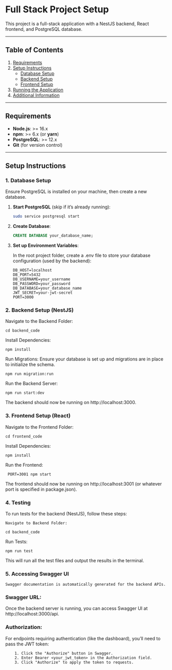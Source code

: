 # Full Stack Project Setup

This project is a full-stack application with a NestJS backend, React frontend, and PostgreSQL database.

---

## Table of Contents

1. [Requirements](#requirements)
2. [Setup Instructions](#setup-instructions)
    - [Database Setup](#database-setup)
    - [Backend Setup](#backend-setup)
    - [Frontend Setup](#frontend-setup)
3. [Running the Application](#running-the-application)
4. [Additional Information](#additional-information)

---

## Requirements

- **Node.js**: >= 16.x
- **npm**: >= 6.x (or **yarn**)
- **PostgreSQL**: >= 12.x
- **Git** (for version control)

---

## Setup Instructions

### 1. Database Setup

Ensure PostgreSQL is installed on your machine, then create a new database.

1. **Start PostgreSQL** (skip if it’s already running):
   ```bash
   sudo service postgresql start
2. **Create Database**:
   ```sql
   CREATE DATABASE your_database_name;
3. **Set up Environment Variables**: 

    In the root project folder, create a .env file to store your database configuration (used by the backend):
    
    ````
    DB_HOST=localhost
    DB_PORT=5432
    DB_USERNAME=your_username
    DB_PASSWORD=your_password
    DB_DATABASE=your_database_name
    JWT_SECRET=your-jwt-secret
    PORT=3000

### 2. Backend Setup (NestJS)
   Navigate to the Backend Folder:
    
    cd backend_code
Install Dependencies:
    
    npm install

Run Migrations: Ensure your database is set up and migrations are in place to initialize the schema.

    npm run migration:run
Run the Backend Server:

    npm run start:dev

The backend should now be running on http://localhost:3000.

### 3. Frontend Setup (React)
   Navigate to the Frontend Folder:


    cd frontend_code
Install Dependencies:

    npm install

Run the Frontend:

     PORT=3001 npm start
The frontend should now be running on http://localhost:3001 (or whatever port is specified in package.json).

### 4. Testing
To run tests for the backend (NestJS), follow these steps:

    Navigate to Backend Folder:

    cd backend_code
Run Tests:

    npm run test
This will run all the test files and output the results in the terminal.

### 5. Accessing Swagger UI
    Swagger documentation is automatically generated for the backend APIs.

### Swagger URL:
Once the backend server is running, you can access Swagger UI at http://localhost:3000/api.
### Authorization: 
For endpoints requiring authentication (like the dashboard), you’ll need to pass the JWT token:
        
        1. Click the "Authorize" button in Swagger.
        2. Enter Bearer <your_jwt_token> in the Authorization field.
        3. Click "Authorize" to apply the token to requests. 
